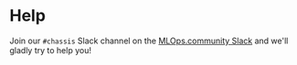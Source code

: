 # Help

Join our `#chassis` Slack channel on the [MLOps.community Slack](https://go.mlops.community/slack) and we'll gladly try to help you!
